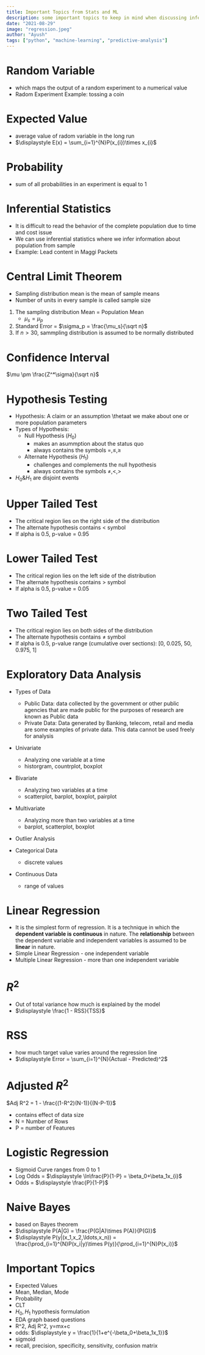 ```yaml
---
title: Important Topics from Stats and ML
description: some important topics to keep in mind when discussing inferential stats and ml
date: "2021-08-29"
image: "regression.jpeg"
author: "Ayush"
tags: ["python", "machine-learning", "predictive-analysis"]
---
```


# Random Variable
- which maps the output of a random experiment to a numerical value
- Radom Experiment Example: tossing a coin

# Expected Value
- average value of radom variable in the long run
- $\displaystyle E(x) = \sum_{i=1}^{N}P(x_{i})\times x_{i}$

# Probability
- sum of all probabilities in an experiment is equal to 1

# Inferential Statistics
- It is difficult to read the behavior of the complete population due to time and cost issue
- We can use inferential statistics where we infer information about population from sample
- Example: Lead content in Maggi Packets

# Central Limit Theorem
- Sampling distribution mean is the mean of sample means
- Number of units in every sample is called sample size

1. The sampling distribution Mean = Population Mean
    - $\mu_s = \mu_p$
2. Standard Error = $\sigma_p = \frac{\mu_s}{\sqrt n}$
3. If $n>30$, sammpling distribution is assumed to be normally distributed

# Confidence Interval
$\mu \pm \frac{Z^*\sigma}{\sqrt n}$

# Hypothesis Testing
- Hypothesis: A claim or an assumption \thetaat we make about one or more population parameters
- Types of Hypothesis:
    - Null Hypothesis ($H_0$)
        - makes an asummption about the status quo
        - always contains the symbols $=, \leq, \geq$
    - Alternate Hypothesis ($H_1$)
        - challenges and complements the null hypothesis
        - always contains the symbols $\neq, <, >$
- $H_0 \& H_1$ are disjoint events

# Upper Tailed Test
- The critical region lies on the right side of the distribution
- The alternate hypothesis contains &lt; symbol
- If alpha is 0.5, p-value = 0.95

# Lower Tailed Test
- The critical region lies on the left side of the distribution
- The alternate hypothesis contains &gt; symbol
- If alpha is 0.5, p-value = 0.05

# Two Tailed Test
- The critical region lies on both sides of the distribution
- The alternate hypothesis contains $\neq$ symbol
- If alpha is 0.5, p-value range (cumulative over sections): [0, 0.025, 50, 0.975, 1]

# Exploratory Data Analysis
- Types of Data
    - Public Data: data collected by the government or other public agencies that are made public for the purposes of research are known as Public data
    - Private Data: Data generated by Banking, telecom, retail and media are some examples of private data. This data cannot be used freely for analysis

- Univariate
    - Analyzing one variable at a time
    - historgram, countrplot, boxplot
- Bivariate
    - Analyzing two variables at a time
    - scatterplot, barplot, boxplot, pairplot
- Multivariate
    - Analyzing more than two variables at a time
    - barplot, scatterplot, boxplot
- Outlier Analysis

- Categorical Data 
    - discrete values

- Continuous Data
    - range of values

# Linear Regression
- It is the simplest form of regression. It is a technique in which the **dependent variable is continuous** in nature. The **relationship** between the dependent variable and independent variables is assumed to be **linear** in nature.
- Simple Linear Regression - one independent variable
- Multiple Linear Regression - more than one independent variable

# $R^2$ 
- Out of total variance how much is explained by the model
- $\displaystyle \frac{1 - RSS}{TSS}$

# RSS 
- how much target value varies around the regression line
- $\displaystyle Error = \sum_{i=1}^{N}(Actual - Predicted)^2$

# Adjusted $R^2$ 
$Adj R^2 = 1 - \frac{(1-R^2)(N-1)}{(N-P-1)}$
- contains effect of data size
- N = Number of Rows
- P = number of Features

# Logistic Regression
- Sigmoid Curve ranges from 0 to 1
- Log Odds = $\displaystyle \ln\frac{P}{1-P} = \beta_0+\beta_1x_{i}$
- Odds = $\displaystyle \frac{P}{1-P}$

# Naive Bayes
- based on Bayes theorem
- $\displaystyle P(A|G) = \frac{P(G|A)\times P(A)}{P(G)}$
- $\displaystyle P(y|(x_1,x_2,\ldots,x_n)) = \frac{\prod_{i=1}^{N}P(x_i|y)\times P(y)}{\prod_{i=1}^{N}P(x_i)}$


# Important Topics
- Expected Values
- Mean, Median, Mode
- Probability
- CLT
- $H_0, H_1$ hypothesis formulation
- EDA graph based questions
- R^2, Adj R^2, y=mx+c
- odds: $\displaystyle y = \frac{1}{1+e^{-\beta_0+\beta_1x_1}}$
- sigmoid
- recall, precision, specificity, sensitivity, confusion matrix
